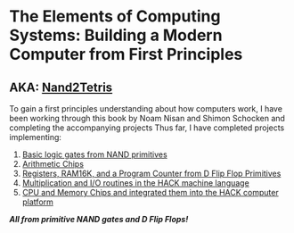 # The Elements of Computing Systems: Building a Modern Computer from First Principles
## AKA: [Nand2Tetris](https://www.nand2tetris.org/)

To gain a first principles understanding about how computers work, I have been working through this book by Noam Nisan and Shimon Schocken
and completing the accompanying projects 
Thus far, I have completed projects implementing:
1. [Basic logic gates from NAND primitives](https://github.com/jordanvieler/The_Elements_of_Computing_Systems/tree/main/01_Boolean_Logic)
2. [Arithmetic Chips](https://github.com/jordanvieler/The_Elements_of_Computing_Systems/tree/main/02_Boolean_Arithmetic)
3. [Registers, RAM16K, and a Program Counter from D Flip Flop Primitives](https://github.com/jordanvieler/The_Elements_of_Computing_Systems/tree/main/03_Sequential_Logic)
4. [Multiplication and I/O routines in the HACK machine language](https://github.com/jordanvieler/The_Elements_of_Computing_Systems/tree/main/04_Machine_Language)
5. [CPU and Memory Chips and integrated them into the HACK computer platform](https://github.com/jordanvieler/The_Elements_of_Computing_Systems/tree/main/05_Computer_Architecture)

***All from primitive NAND gates and D Flip Flops!***
